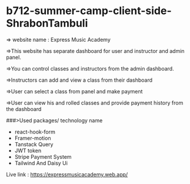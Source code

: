 # b712-summer-camp-client-side-ShrabonTambuli


=> website name :  Express Music Academy


=>This website has separate dashboard for user and instructor and admin panel.

=>You can control classes and instructors from the admin dashboard.

=>Instructors can add and view a class from their dashboard

=>User can select a class from panel and make payment

=>User can view his and rolled classes and provide payment history from the dashboard


###>Used packages/ technology name

* react-hook-form 
* Framer-motion
* Tanstack Query 
*  JWT token
* Stripe Payment System
* Tailwind And Daisy Ui


Live link :  https://expressmusicacademy.web.app/
